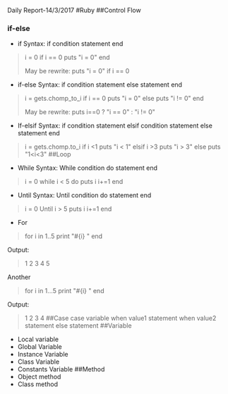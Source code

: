 Daily Report-14/3/2017
#Ruby
##Control Flow
### if-else
- if
Syntax:
if condition
statement
end
> i = 0
> if i == 0
>  puts "i = 0"
>  end
>  
> May be rewrite:
> puts "i = 0" if i == 0

- if-else
Syntax:
if condition
statement
else
statement
end
> i = gets.chomp_to_i
> if i == 0
> puts "i = 0"
> else
> puts "i != 0"
> end
> 
> May be rewrite:
> puts i==0 ? "i == 0" : "i != 0"

- If-elsif
Syntax:
if condition
statement
elsif condition
statement
else
statement
end
>i = gets.chomp.to_i
>if i <1
>puts "i < 1"
>elsif i >3 
>puts "i > 3"
>else
>puts "1<i<3"
##Loop
- While
Syntax:
While condition do
statement
end
> i = 0
> while i < 5 do
> puts i
> i+=1
> end

- Until 
Syntax:
Until condition do
statement
end
> i = 0
> Until i > 5
> puts i
> i+=1
> end

- For
> for i in 1..5
> print "#{i} "
> end

Output:
> 1 2 3 4 5

Another
> for i in 1...5 
> print "#{i} "
> end

Output:
> 1 2 3 4
##Case
case variable
when value1
statement
when value2
statement
else
statement
##Variable
- Local variable
- Global Variable
- Instance Variable
- Class Variable
- Constants Variable
##Method
- Object method
- Class method
